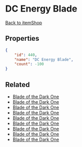 # DC Energy Blade

<no description available>

[Back to itemShop](../item-shops.md)

## Properties

```json
{
    "id": 440,
    "name": "DC Energy Blade",
    "count": -100
}
```

## Related

- [Blade of the Dark One](../items/13860-blade-of-the-dark-one.md)
- [Blade of the Dark One](../items/13861-blade-of-the-dark-one.md)
- [Blade of the Dark One](../items/13862-blade-of-the-dark-one.md)
- [Blade of the Dark One](../items/13863-blade-of-the-dark-one.md)
- [Blade of the Dark One](../items/13864-blade-of-the-dark-one.md)
- [Blade of the Dark One](../items/13865-blade-of-the-dark-one.md)
- [Blade of the Dark One](../items/13866-blade-of-the-dark-one.md)
- [Blade of the Dark One](../items/13867-blade-of-the-dark-one.md)
- [Blade of the Dark One](../items/13868-blade-of-the-dark-one.md)

